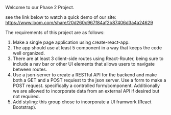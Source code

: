 Welcome to our Phase 2 Project.

see the link below to watch a quick demo of our site:
https://www.loom.com/share/20d260c967f84af2b87406d3a4a24629

The requirements of this project are as follows:

1. Make a single page application using create-react-app.
2. The app should use at least 5 component in a way that keeps the code well organized.
3. There are at least 3 client-side routes using React-Router, being sure to include a nav bar or other UI elements that allows users to navigate between routes. 
4. Use a json-server to create a RESTful API for the backend and make both a GET and a POST requiest to the json server. Use a form to make a POST request. specifically a controlled form/component. Additiionally we are allowed to incorporate data from an external API if desired but not required. 
5. Add styling: this group chose to incorporate a UI framwork (React Bootstrap). 

